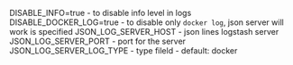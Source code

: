 

DISABLE_INFO=true - to disable info level in logs
DISABLE_DOCKER_LOG=true - to disable only `docker log`, json server will work is specified
JSON_LOG_SERVER_HOST - json lines logstash server
JSON_LOG_SERVER_PORT - port for the server
JSON_LOG_SERVER_LOG_TYPE - type fileld - default: docker
